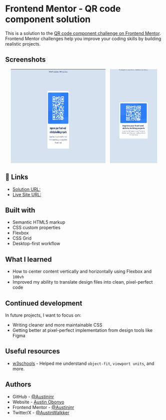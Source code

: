 # Frontend Mentor - QR code component solution

This is a solution to the [QR code component challenge on Frontend Mentor](https://www.frontendmentor.io/challenges/qr-code-component-iux_sIO_H). Frontend Mentor challenges help you improve your coding skills by building realistic projects.

## Screenshots

<p align="center">
  <img src="./images/desktop-screenshot.png" alt="Desktop Screenshot" width="60%" height="300px" style="margin-right: 10px;" />
  <img src="./images/mobile-screenshot.png" alt="Mobile Screenshot" width="30%" height="300px" style="object-fit: contain;"/>
</p>

## 🔗 Links

- [Solution URL:](https://www.frontendmentor.io/solutions/responsive-qr-code-card-using-css-flexbox-741lzHKwzA)
- [Live Site URL:](https://responsive-qr-code-card-using-css-flexbox.vercel.app/)

## Built with

- Semantic HTML5 markup
- CSS custom properties
- Flexbox
- CSS Grid
- Desktop-first workflow

## What I learned

- How to center content vertically and horizontally using Flexbox and `100vh`
- Improved my ability to translate design files into clean, pixel-perfect code

## Continued development

In future projects, I want to focus on:

- Writing cleaner and more maintainable CSS
- Getting better at pixel-perfect implementation from design tools like Figma

## Useful resources

- [w3schools](https://www.w3schools.com/cssref/index.php) - Helped me understand `object-fit`, `viewport units`, and more.

## Authors

- GitHub - [@Austinjnr](https://github.com/Austinjnr)
- Website - [Austin Obonyo](https://austinobonyo.vercel.app/)
- Frontend Mentor - [@Austinjnr](https://www.frontendmentor.io/profile/Austinjnr)
- Twitter/X - [@AustinWalkker](https://x.com/AustinWalkker)
